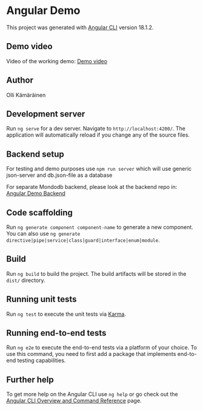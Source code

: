 # Angular Demo

This project was generated with [Angular CLI](https://github.com/angular/angular-cli) version 18.1.2.

## Demo video
Video of the working demo: [Demo video](https://unioulu-my.sharepoint.com/:v:/g/personal/c3kaol00_students_oamk_fi/ESJPyDLbvO9NgG-Y0ZHcMQ8BKVsHhKfPvDcDV6G8e6p0bA?nav=eyJyZWZlcnJhbEluZm8iOnsicmVmZXJyYWxBcHAiOiJPbmVEcml2ZUZvckJ1c2luZXNzIiwicmVmZXJyYWxBcHBQbGF0Zm9ybSI6IldlYiIsInJlZmVycmFsTW9kZSI6InZpZXciLCJyZWZlcnJhbFZpZXciOiJNeUZpbGVzTGlua0NvcHkifX0&e=JCPmrX)

## Author
Olli Kämäräinen

## Development server

Run `ng serve` for a dev server. Navigate to `http://localhost:4200/`. The application will automatically reload if you change any of the source files.

## Backend setup

For testing and demo purposes use `npm run server` which will use generic json-server and db.json-file as a database

For separate Mondodb backend, please look at the backend repo in: [Angular Demo Backend](https://github.com/ollipk/angular-demo-backend)

## Code scaffolding

Run `ng generate component component-name` to generate a new component. You can also use `ng generate directive|pipe|service|class|guard|interface|enum|module`.

## Build

Run `ng build` to build the project. The build artifacts will be stored in the `dist/` directory.

## Running unit tests

Run `ng test` to execute the unit tests via [Karma](https://karma-runner.github.io).

## Running end-to-end tests

Run `ng e2e` to execute the end-to-end tests via a platform of your choice. To use this command, you need to first add a package that implements end-to-end testing capabilities.

## Further help

To get more help on the Angular CLI use `ng help` or go check out the [Angular CLI Overview and Command Reference](https://angular.dev/tools/cli) page.

